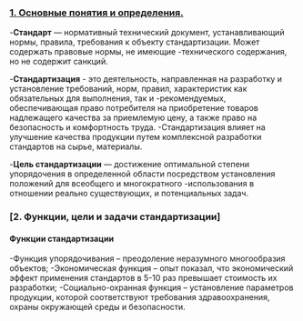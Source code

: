 ### [1. Основные понятия и определения.](README.md#Основные_понятия_и_определения)

-**Стандарт** — нормативный технический документ, устанавливающий нормы, правила, требования к объекту стандартизации. Может содержать правовые нормы, не имеющие -технического содержания, но не содержит санкций.

-**Стандартизация** - это деятельность, направленная на разработку и установление требований, норм, правил, характеристик как обязательных для выполнения, так и -рекомендуемых, обеспечивающая право потребителя на приобретение товаров надлежащего качества за приемлемую цену, а также право на безопасность и комфортность труда.
-Стандартизация влияет на улучшение качества продукции путем комплексной разработки стандартов на сырье, материалы.

-**Цель стандартизации** — достижение оптимальной степени упорядочения в определенной области посредством установления положений для всеобщего и многократного -использования в отношении реально существующих, и потенциальных задач.


### [2. Функции, цели и задачи стандартизации]

#### Функции стандартизации

-Функция упорядочивания – преодоление неразумного многообразия объектов;
-Экономическая функция – опыт показал, что экономический эффект применения стандартов в 5-10 раз превышает стоимость их разработки;
-Социально-охранная функция – установление параметров продукции, которой соответствуют требования здравоохранения, охраны окружающей среды и безопасности.
